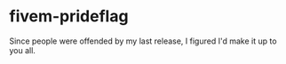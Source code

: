 # fivem-prideflag
 Since people were offended by my last release, I figured I'd make it up to you all.

